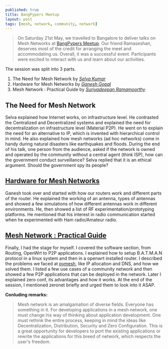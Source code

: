 ```yaml
---
published: true
title: BangPypers Meetup
layout: post
tags: [mesh, network, community, network]
---
```

> On Saturday 21st May, we travelled to Bangalore to deliver talks on Mesh Networks at [BangPypers Meetup](http://bangalore.python.org.in/about.html). Our friend Ramaseshan, deserves most of the credit for arranging the meet and accommodating us.  Overall, it was a successful event. Participants were excited to interact with us and learn about our activities. 

The session was split into 3 parts.

1. The Need for Mesh Network by *[Selva Kumar](https://github.com/vanangamudi)*
2. Hardware for Mesh Networks by *[Ganesh Gopal](https://github.com/lrmodesgh)*
3. Mesh Network : Practical Guide by *[Suriyadeepan Ramamoorthy](https://github.com/suriyadeepan)*

## The Need for Mesh Network

Selva explained how Internet works, on infrastructure level. He contrasted the Centralized and Decentralized systems and explained the need for decentralization on infrastructure level (Material P2P). He went on to explain the need for an alternative to IP, which is invented with hierarchical control in mind. He also explained how mesh networks (ad hoc networks) come in handy during natural disasters like earthquakes and floods. During the end of his talk, one person from the audience, asked if the network is owned and operated by the community without a central agent (think ISP), how can the government conduct surveillance? Selva replied that it is an ethical argument. Should the government spy its people?

## [Hardware for Mesh Networks](https://github.com/lrmodesgh/Presentation/blob/master/0%20Main%20Subjects/9%20Radio%20Mesh%20Networking%20%26%20Distributed%20Systems/Radio%20Mesh%20Networking%20and%20Distributed%20Systems.pdf)

Ganesh took over and started with how our routers work and different parts of the router. He explained the working of an antenna, types of antennas and showed a few simulations of how different antennas work in different environments. He, then showed a list of RF experimentation/prototyping platforms. He mentioned that his interest in radio communication started when he experimented with Ham radio/Amateur radio.

## [Mesh Network : Practical Guide](http://pymeshnet.gitlab.io/slides/bangpypermeet/software/)

Finally, I had the stage for myself. I covered the software section, from Routing, OpenWrt to P2P applications. I explained how to setup B.A.T.M.A.N protocol in a linux system and then in a openwrt installed router. I described the problems we faced at [pymesh](http://pymeshnet.gitlab.io), like IP allocation and DNS, and how we solved them. I listed a few use cases of a community network and then showed a few P2P applications that can be deployed in the network. Later I explained zero conf, its advantages and how it works. At the end of the session, I mentioned zeronet briefly and urged them to look into it ASAP. 

**Conluding remarks:**

> Mesh network is an amalgamation of diverse fields. Everyone has something in it. For developing applications in a mesh network, one must change his way of thinking about application development. One must rethink the entire process, keeping in mind the ideas like Decentralization, Distribution, Security and Zero Configuration. This is a great opportunity for developers to port the existing applications or rewrite the applications for this breed of  network, which respects the user's freedom.